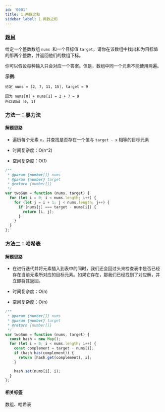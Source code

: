 ```yaml
---
id: '0001'
title: 1.两数之和
sidebar_label: 1.两数之和
---
```


### [题目](https://leetcode-cn.com/problems/two-sum/)

给定一个整数数组 `nums`  和一个目标值 `target`，请你在该数组中找出和为目标值的那两个整数，并返回他们的数组下标。

你可以假设每种输入只会对应一个答案。但是，数组中同一个元素不能使用两遍。

**示例**:

```
给定 nums = [2, 7, 11, 15], target = 9

因为 nums[0] + nums[1] = 2 + 7 = 9
所以返回 [0, 1]
```

### 方法一：暴力法

#### 解题思路

- 遍历每个元素 `x`，并查找是否存在一个值与 `target - x` 相等的目标元素

- 时间复杂度：O(n^2)
- 空间复杂度：O(1)

```js
/**
 * @param {number[]} nums
 * @param {number} target
 * @return {number[]}
 */
var twoSum = function (nums, target) {
  for (let i = 0; i < nums.length; i++) {
    for (let j = i + 1; j < nums.length; j++) {
      if (nums[j] === target - nums[i]) {
        return [i, j];
      }
    }
  }
};
```

### 方法二：哈希表

#### 解题思路

- 在进行迭代并将元素插入到表中的同时，我们还会回过头来检查表中是否已经存在当前元素所对应的目标元素。如果它存在，那我们已经找到了对应解，并立即将其返回。

- 时间复杂度：O(n)
- 空间复杂度：O(n)

```js
/**
 * @param {number[]} nums
 * @param {number} target
 * @return {number[]}
 */
var twoSum = function (nums, target) {
  const hash = new Map();
  for (let i = 0; i < nums.length; i++) {
    const complement = target - nums[i];
    if (hash.has(complement)) {
      return [hash.get(complement), i];
    }

    hash.set(nums[i], i);
  }
};
```

#### 相关标签

数组、哈希表
